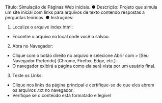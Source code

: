 Título: Simulação de Páginas Web Iniciais.
● Descrição: Projeto que simula um site inicial com links para arquivos
de texto contendo respostas a perguntas teóricas.
● Instruções: 

1. Localize o arquivo index.html:
  - Encontre o arquivo no local onde você o salvou.
2. Abra no Navegador:
  - Clique com o botão direito no arquivo e selecione Abrir com > [Seu
Navegador Preferido] (Chrome, Firefox, Edge, etc.).
  - O navegador exibirá a página como ela será vista por um usuário final.
3. Teste os Links:
  - Clique nos links da página principal e certifique-se de que eles abrem
os arquivos .txt no navegador.
  - Verifique se o conteúdo está formatado e legível